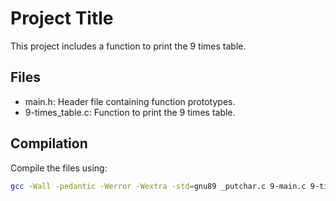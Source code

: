 # Project Title

This project includes a function to print the 9 times table.

## Files
- main.h: Header file containing function prototypes.
- 9-times_table.c: Function to print the 9 times table.

## Compilation
Compile the files using:
```sh
gcc -Wall -pedantic -Werror -Wextra -std=gnu89 _putchar.c 9-main.c 9-times_table.c -o 9-times_table
